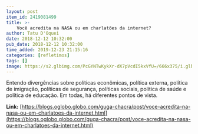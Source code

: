 ```yaml
---
layout: post
item_id: 2419081499
title: >-
    Você acredita na NASA ou em charlatões da internet?
author: Tatu D'Oquei
date: 2018-12-12 10:32:00
pub_date: 2018-12-12 10:32:00
time_added: 2019-12-23 21:15:16
categories: [refletimos]
tags: []
image: https://s2.glbimg.com/PcGYNTwKykXr-dX7pVcdI5kxVfU=/666x375/i.glbimg.com/og/ig/infoglobo1/f/original/2018/12/12/placas-gelo.jpg
---
```


Entendo divergências sobre políticas econômicas, política externa, política de imigração, políticas de segurança, políticas sociais, política de saúde e política de educação. Em todas, há diferentes pontos de vista.

**Link:** [https://blogs.oglobo.globo.com/guga-chacra/post/voce-acredita-na-nasa-ou-em-charlatoes-da-internet.html](https://blogs.oglobo.globo.com/guga-chacra/post/voce-acredita-na-nasa-ou-em-charlatoes-da-internet.html)

